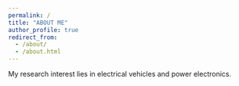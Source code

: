 ```yaml
---
permalink: /
title: "ABOUT ME" 
author_profile: true
redirect_from: 
  - /about/
  - /about.html
---
```

My research interest lies in electrical vehicles and power electronics.
